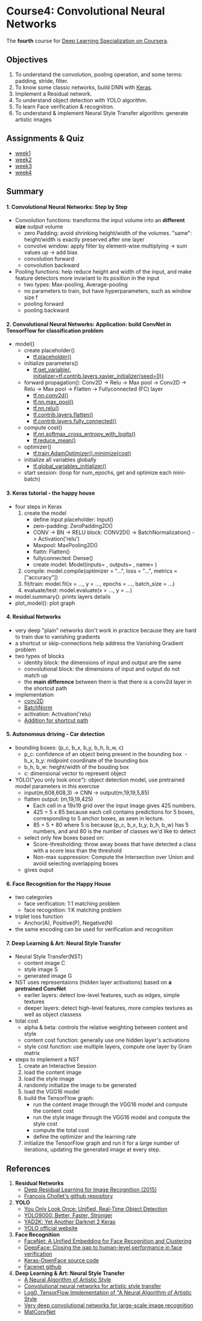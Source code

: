 # Course4: Convolutional Neural Networks
The **fourth** course for [Deep Learning Specialization on Coursera](https://www.coursera.org/specializations/deep-learning).


## Objectives

1. To understand the convolution, pooling operation, and some terms: padding, stride, filter.
2. To know some classic networks, build DNN with [Keras](https://keras.io/).
3. Implement a Residual network.
4. To understand object detection with YOLO algorithm.
5. To learn Face verification & recognition.
6. To understand & implement Neural Style Transfer algorithm: generate artistic images

## Assignments & Quiz

* [week1](https://github.com/zyunsg/deep-learning/tree/master/course4/week1) 
* [week2](https://github.com/zyunsg/deep-learning/tree/master/course4/week2)
* [week3](https://github.com/zyunsg/deep-learning/tree/master/course4/week3)
* [week4](https://github.com/zyunsg/deep-learning/tree/master/course4/week4)

## Summary

#### 1. Convolutional Neural Networks: Step by Step
* Convolution functions: transforms the input volume into an **different size** output volume
    - zero Padding: avoid shrinking height/width of the volumes. "same": height/width is exactly preserved after one layer
    - convolve window: apply filter by element-wise multiplying -> sum values up -> add bias
    - convolution forward
    - convolution backward
* Pooling functions: help reduce height and width of the input, and make feature detectors more invariant to its position in the input
    - two types: Max-pooling, Average-pooling
    - no parameters to train, but have hyperparameters, such as window size f
    - pooling forward
    - pooling backward
   
#### 2. Convolutional Neural Networks: Application: build ConvNet in TensorFlow for classification problem
* model()
   * create placeholder() 
     - [tf.placeholder()](https://www.tensorflow.org/api_docs/python/tf/placeholder)
   * initialize parameters()
     - [tf.get_variable(, initializer=tf.contrib.layers.xavier_initializer(seed=0))](https://www.tensorflow.org/api_docs/python/tf/get_variable)
   * forward propagation(): Conv2D -> Relu -> Max pool -> Conv2D -> Relu -> Max pool -> Flatten -> Fullyconnected (FC) layer
     - [tf.nn.conv2d()](https://www.tensorflow.org/api_docs/python/tf/nn/conv2d)
     - [tf.nn.max_pool()](https://www.tensorflow.org/api_docs/python/tf/nn/max_pool)
     - [tf.nn.relu()](https://www.tensorflow.org/api_docs/python/tf/nn/relu)
     - [tf.contrib.layers.flatten()](https://www.tensorflow.org/api_docs/python/tf/contrib/layers/flatten)
     - [tf.contrib.layers.fully_connected()](https://www.tensorflow.org/api_docs/python/tf/contrib/layers/fully_connected)
   * compute cost()
     - [tf.nn.softmax_cross_entropy_with_logits()](https://www.tensorflow.org/api_docs/python/tf/nn/softmax_cross_entropy_with_logits)
     - [tf.reduce_mean()](https://www.tensorflow.org/api_docs/python/tf/reduce_mean)
   * optimizer()
     - [tf.train.AdamOptimizer().minimize(cost)](https://www.tensorflow.org/api_docs/python/tf/train/AdamOptimizer)
   * initialize all variables globally
     - [tf.global_variables_initializer()](https://www.tensorflow.org/api_docs/python/tf/global_variables_initializer)
   * start session: (loop for num_epochs, get and optimize each mini-batch)
     
#### 3. Keras tutorial - the happy house
* four steps in Keras
    1. create the model 
       - define input placeholder: Input()
       - zero-padding: ZeroPadding2D()
       - CONV -> BN -> RELU block: CONV2D() -> BatchNormalization() -> Activation('relu')
       - Maxpool: MaxPooling2D()
       - flattn: Flatten()
       - fullyconnected: Dense()
       - create model: Model(inputs= , outputs= , name= )
    2. compile: model.compile(optimizer = "...", loss = "...", metrics = ["accuracy"])
    3. fit/train: model.fit(x = ..., y = ..., epochs = ..., batch_size = ...)
    4. evaluate/test: model.evaluate(x = ..., y = ...)
* model.summary(): prints layers details
* plot_model(): plot graph

#### 4. Residual Networks
* very deep "plain" networks don't work in practice because they are hard to train due to vanishing gradients
* a shortcut or skip-connections help address the Vanishing Gradient problem
* two types of blocks
    - identity block: the dimensions of input and output are the same
    - convolutional block: the dimensions of input and output do not match up
    - the **main difference** between them is that there is a conv2d layer in the shortcut path
* implementation
    - [conv2D](https://keras.io/layers/convolutional/#conv2d)
    - [BatchNorm](https://keras.io/layers/normalization/#batchnormalization)
    - activation: Activation('relu)
    - [Addition for shortcut path](https://keras.io/layers/merge/#add)

#### 5. Autonomous driving - Car detection
* bounding boxes: (p_c, b_x, b_y, b_h, b_w, c)
  - p_c: confidence of an object being present in the bounding box
  - b_x, b_y: midpoint coordinate of the bounding box
  - b_h, b_w: height/width of the bouding box
  - c: dimensional vector to represent object
* YOLO("you only look once"): object detection model, use pretrained model parameters in this exercise
   - input(m,608,608,3) -> CNN -> output(m,19,19,5,85)
   - flatten output: (m,19,19,425)
     - Each cell in a 19x19 grid over the input image gives 425 numbers. 
     - 425 = 5 x 85 because each cell contains predictions for 5 boxes, corresponding to 5 anchor boxes, as seen in lecture. 
     - 85 = 5 + 80 where 5 is because (p_c, b_x, b_y, b_h, b_w) has 5 numbers, and and 80 is the number of classes we'd like to detect
   - select only few boxes based on:
     - Score-thresholding: throw away boxes that have detected a class with a score less than the threshold
     - Non-max suppression: Compute the Intersection over Union and avoid selecting overlapping boxes
   - gives ouput
   
#### 6. Face Recognition for the Happy House
* two categories
  - face verification: 1:1 matching problem 
  - face recognition: 1:K matching problem
* triplet loss function
  - Anchor(A), Positive(P), Negative(N)
* the same encoding can be used for verification and recognition

#### 7. Deep Learning & Art: Neural Style Transfer
* Neural Style Transfer(NST)
  - content image C
  - style image S
  - generated image G
* NST uses representaions (hidden layer activations) based on **a pretrained ConvNet**
  - earlier layers: detect low-level features, such as edges, simple textures
  - deeper layers: detect high-level features, more complex textures as well as object classess
* total cost
  - alpha & beta: controls the relative weighting between content and style
  - content cost function: generally use one hidden layer's activations
  - style cost function: use multiple layers, compute one layer by Gram matrix
* steps to implement a NST
    1. create an Interactive Session
    2. load the content image 
    3. load the style image
    4. randomly initialize the image to be generated 
    5. load the VGG16 model
    7. build the TensorFlow graph:
        - run the content image through the VGG16 model and compute the content cost
        - run the style image through the VGG16 model and compute the style cost
        - compute the total cost
        - define the optimizer and the learning rate
    8. initialize the TensorFlow graph and run it for a large number of iterations, updating the generated image at every step.

 ## References
 1. **Residual Networks**
    - [Deep Residual Learning for Image Recognition (2015)](https://arxiv.org/abs/1512.03385)
    - [Francois Chollet's github repository](https://github.com/fchollet/deep-learning-models/blob/master/resnet50.py)
 2. **YOLO**
    - [You Only Look Once: Unified, Real-Time Object Detection](https://arxiv.org/abs/1506.02640)
    - [YOLO9000: Better, Faster, Stronger](https://arxiv.org/abs/1612.08242)
    - [YAD2K: Yet Another Darknet 2 Keras](https://github.com/allanzelener/YAD2K)
    - [YOLO official website](https://pjreddie.com/darknet/yolo/)
 3. **Face Recognition**
    - [FaceNet: A Unified Embedding for Face Recognition and Clustering](https://arxiv.org/pdf/1503.03832.pdf)
    - [DeepFace: Closing the gap to human-level performance in face verification](https://research.fb.com/wp-content/uploads/2016/11/deepface-closing-the-gap-to-human-level-performance-in-face-verification.pdf) 
    - [Keras-OpenFace source code](https://github.com/iwantooxxoox/Keras-OpenFace)
    - [Facenet github](https://github.com/davidsandberg/facenet)
 4. **Deep Learning & Art: Neural Style Transfer**
    - [A Neural Algorithm of Artistic Style](https://arxiv.org/abs/1508.06576) 
    - [Convolutional neural networks for artistic style transfer](https://harishnarayanan.org/writing/artistic-style-transfer/)
    - [Log0, TensorFlow Implementation of "A Neural Algorithm of Artistic Style](http://www.chioka.in/tensorflow-implementation-neural-algorithm-of-artistic-style)
    - [Very deep convolutional networks for large-scale image recognition](https://arxiv.org/pdf/1409.1556.pdf)
    - [MatConvNet](http://www.vlfeat.org/matconvnet/pretrained/)
 



